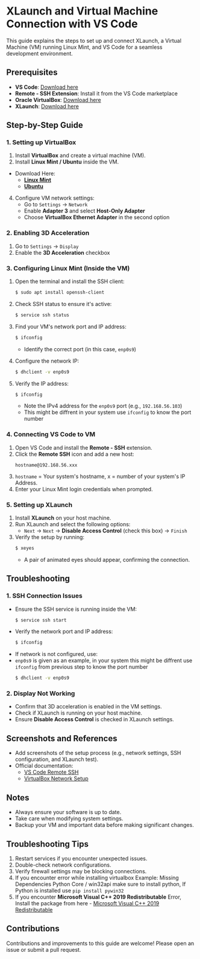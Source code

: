 # XLaunch and Virtual Machine Connection with VS Code

This guide explains the steps to set up and connect XLaunch, a Virtual Machine (VM) running Linux Mint, and VS Code for a seamless development environment.

## Prerequisites

* **VS Code**: [Download here](https://code.visualstudio.com/download)
* **Remote - SSH Extension**: Install it from the VS Code marketplace
* **Oracle VirtualBox**: [Download here](https://www.virtualbox.org/wiki/Downloads)
* **XLaunch**: [Download here](https://sourceforge.net/projects/xming/)

## Step-by-Step Guide

### 1. Setting up VirtualBox

1. Install **VirtualBox** and create a virtual machine (VM).
2. Install **Linux Mint / Ubuntu** inside the VM.
  * Download Here:
    * **[Linux Mint](https://linuxmint.com/)**
    * **[Ubuntu](https://ubuntu.com/)**
   
4. Configure VM network settings:
   * Go to `Settings` → `Network`
   * Enable **Adapter 3** and select **Host-Only Adapter**
   * Choose **VirtualBox Ethernet Adapter** in the second option

### 2. Enabling 3D Acceleration

1. Go to `Settings` → `Display`
2. Enable the **3D Acceleration** checkbox

### 3. Configuring Linux Mint (Inside the VM)

1. Open the terminal and install the SSH client:
   ```bash
   $ sudo apt install openssh-client
   ```

2. Check SSH status to ensure it's active:
   ```bash
   $ service ssh status
   ```

3. Find your VM's network port and IP address:
   ```bash
   $ ifconfig
   ```
   * Identify the correct port (in this case, `enp0s9`)

4. Configure the network IP:
   ```bash
   $ dhclient -v enp0s9
   ```

5. Verify the IP address:
   ```bash
   $ ifconfig
   ```
   * Note the IPv4 address for the `enp0s9` port (e.g., `192.168.56.103`)
   * This might be diffrent in your system use `ifconfig` to know the port number

### 4. Connecting VS Code to VM

1. Open VS Code and install the **Remote - SSH** extension.
2. Click the **Remote SSH** icon and add a new host:
   ```
   hostname@192.168.56.xxx
   ```
3. `hostname` = Your system's hostname, x = number of your system's IP Address.
4. Enter your Linux Mint login credentials when prompted.

### 5. Setting up XLaunch

1. Install **XLaunch** on your host machine.
2. Run XLaunch and select the following options:
   * `Next` → `Next` → **Disable Access Control** (check this box) → `Finish`
3. Verify the setup by running:
   ```bash
   $ xeyes
   ```
   * A pair of animated eyes should appear, confirming the connection.

## Troubleshooting

### 1. SSH Connection Issues

* Ensure the SSH service is running inside the VM:
  ```bash
  $ service ssh start
  ```
* Verify the network port and IP address:
  ```bash
  $ ifconfig
  ```
* If network is not configured, use:
* `enp0s9` is given as an example, in your system this might be diffrent use `ifconfig` from previous step to know the port number
  ```bash
  $ dhclient -v enp0s9
  ```

### 2. Display Not Working

* Confirm that 3D acceleration is enabled in the VM settings.
* Check if XLaunch is running on your host machine.
* Ensure **Disable Access Control** is checked in XLaunch settings.

## Screenshots and References

* Add screenshots of the setup process (e.g., network settings, SSH configuration, and XLaunch test).
* Official documentation:
  - [VS Code Remote SSH](https://code.visualstudio.com/docs/remote/ssh)
  - [VirtualBox Network Setup](https://www.virtualbox.org/manual/ch06.html)

## Notes

- Always ensure your software is up to date.
- Take care when modifying system settings.
- Backup your VM and important data before making significant changes.

## Troubleshooting Tips

1. Restart services if you encounter unexpected issues.
2. Double-check network configurations.
3. Verify firewall settings may be blocking connections.
4. If you encounter error while installing virtualbox
   Example: Missing Dependencies Python Core / win32api make sure to install python, If Python is installed use `pip install pywin32`
5. If you encounter **Microsoft Visual C++ 2019 Redistributable** Error,
  Install the package from here - [Microsoft Visual C++ 2019 Redistributable](https://learn.microsoft.com/en-us/cpp/windows/latest-supported-vc-redist?view=msvc-170#latest-microsoft-visual-c-redistributable-version)
   
## Contributions

Contributions and improvements to this guide are welcome! Please open an issue or submit a pull request.

